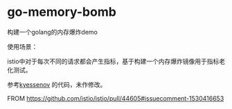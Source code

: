 # go-memory-bomb

构建一个golang的内存爆炸demo

使用场景：

istio中对于每次不同的请求都会产生指标，基于构建一个内存爆炸镜像用于指标老化测试。

参考[kyessenov](https://github.com/kyessenov) 的代码，未作修改。

FROM https://github.com/istio/istio/pull/44605#issuecomment-1530416653
